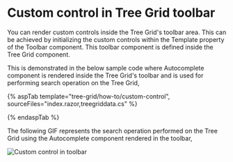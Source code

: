 # Custom control in Tree Grid toolbar

You can render custom controls inside the Tree Grid's toolbar area. This can be achieved by initializing the custom controls within the Template property of the Toolbar component. This toolbar component is defined inside the Tree Grid component.

This is demonstrated in the below sample code where Autocomplete component is rendered inside the Tree Grid's toolbar and is used for performing search operation on the Tree Grid,

{% aspTab template="tree-grid/how-to/custom-control", sourceFiles="index.razor,treegriddata.cs" %}

{% endaspTab %}

The following GIF represents the search operation performed on the Tree Grid using the Autocomplete component rendered in the toolbar,

![Custom control in toolbar](../images/custom-control-toolbar.gif)